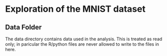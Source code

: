 # Exploration of the MNIST dataset

## Data Folder

The data directory contains data used in the analysis. This is treated as read only; in paricular the R/python files are never allowed to write to the files in here. 

